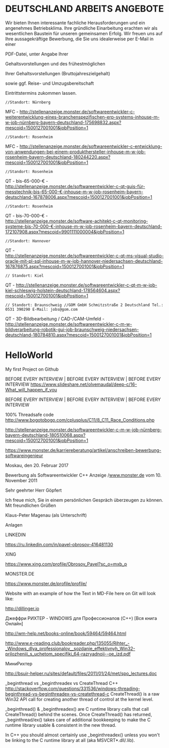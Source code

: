 # DEUTSCHLAND ARBEITS ANGEBOTE

Wir bieten Ihnen interessante fachliche Herausforderungen und ein angenehmes Betriebsklima. Ihre gründliche Einarbeitung erachten wir als wesentlichen Baustein für unseren gemeinsamen Erfolg. Wir freuen uns auf Ihre aussagekräftige Bewerbung, die Sie uns idealerweise 
per E-Mail in einer 

PDF-Datei, unter Angabe Ihrer 

Gehaltsvorstellungen und des frühestmöglichen 

Ihrer Gehaltsvorstellungen (Bruttojahreszielgehalt)

sowie ggf. Reise- und Umzugsbereitschaft

Eintrittstermins zukommen lassen.

    //Standort: Nürnberg
MFC - 
http://stellenanzeige.monster.de/softwareentwickler-c-weiterentwicklung-eines-branchenspezifischen-erp-systems-inhouse-m-w-job-nürnberg-bayern-deutschland-175698832.aspx?mescoid=1500127001001&jobPosition=1

    //Standort: Rosenheim
MFC - 
http://stellenanzeige.monster.de/softwareentwickler-c-entwicklung-von-anwendungen-bei-einem-produkthersteller-inhouse-m-w-job-rosenheim-bayern-deutschland-180244220.aspx?mescoid=1500127001001&jobPosition=1


    //Standort: Rosenheim
QT - bis-65-000-€ -  
http://stellenanzeige.monster.de/softwareentwickler-c-qt-guis-für-messtechnik-bis-65-000-€-inhouse-m-w-job-rosenheim-bayern-deutschland-167878006.aspx?mescoid=1500127001001&jobPosition=1

    //Standort: Rosenheim
QT - bis-70-000-€ -  
http://stellenanzeige.monster.de/software-achitekt-c-qt-monitoring-systeme-bis-70-000-€-inhouse-m-w-job-rosenheim-bayern-deutschland-172107908.aspx?mescoid=9901111000004&jobPosition=1

    //Standort: Hannover
QT -     
http://stellenanzeige.monster.de/softwareentwickler-c-qt-ms-visual-studio-oracle-mit-pl-sql-inhouse-m-w-job-hannover-niedersachsen-deutschland-167876875.aspx?mescoid=1500127001001&jobPosition=1

    // Standort: Kiel
QT - 
http://stellenanzeige.monster.de/softwareentwickler-c-qt-m-w-job-kiel-schleswig-holstein-deutschland-178564604.aspx?mescoid=1500127001001&jobPosition=1

    // Standort: Braunschweig //GOM GmbH Schmitzstraße 2 Deutschland Tel.: 0531 390290 E-Mail: jobs@gom.com 
QT - 3D-Bildbearbeitung / CAD-/CAM-Umfeld - 
http://stellenanzeige.monster.de/softwareentwickler-c-m-w-bildverarbeitung-robotik-gui-job-braunschweig-niedersachsen-deutschland-180784810.aspx?mescoid=1500127001001&jobPosition=1





# HelloWorld
My first Project on Github

BEFORE EVERY INTERVIEW | BEFORE EVERY INTERVIEW | BEFORE EVERY INTERVIEW
https://www.slideshare.net/olvemaudal/deep-c/16-What_will_happen_if_you

BEFORE EVERY INTERVIEW | BEFORE EVERY INTERVIEW | BEFORE EVERY INTERVIEW


100% Threadsafe code
http://www.bogotobogo.com/cplusplus/C11/8_C11_Race_Conditions.php


http://stellenanzeige.monster.de/softwareentwickler-c-m-w-job-nürnberg-bayern-deutschland-180510068.aspx?mescoid=1500127001001&jobPosition=1


https://www.monster.de/karriereberatung/artikel/anschreiben-bewerbung-softwareingenieur

Moskau, den 20. Februar 2017
 
Bewerbung als Softwareentwickler C++
Anzeige /www.monster.de vom 10. November 2011

Sehr geehrter Herr Göpfert



Ich freue mich, Sie in einem persönlichen Gespräch überzeugen zu können. Mit freundlichen Grüßen

Klaus-Peter Magenau (als Unterschrift)

Anlagen




LINKEDIN

https://ru.linkedin.com/in/pavel-obrosov-416481130

XING

https://www.xing.com/profile/Obrosov_Pavel?sc_o=mxb_p

MONSTER.DE

https://www.monster.de/profile/profile/



Website with an example of how the Text in MD-File here on Git will look like:

http://dillinger.io



Джеффри РИХТЕР - WINDOWS для Профессионалов (C++) [Вся книга Онлайн]

http://wm-help.net/books-online/book/59464/59464.html

http://www.e-reading.club/bookreader.php/135055/Rihter_-_Windows_dlya_professionalov__sozdanie_effektivnyh_Win32-prilozheniii_s_uchetom_specifiki_64-razryadnoii--oe_izd.pdf


МиниРихтер

http://bsuir-helper.ru/sites/default/files/2011/01/24/met/spo_lectures.doc


_beginthread vs _beginthreadex vs CreateThread C++
http://stackoverflow.com/questions/331536/windows-threading-beginthread-vs-beginthreadex-vs-createthread-c
CreateThread() is a raw Win32 API call for creating another thread of control at the kernel level.

_beginthread() & _beginthreadex() are C runtime library calls that call CreateThread() behind the scenes. Once CreateThread() has returned, _beginthread/ex() takes care of additional bookkeeping to make the C runtime library usable & consistent in the new thread.

In C++ you should almost certainly use _beginthreadex() unless you won't be linking to the C runtime library at all (aka MSVCRT*.dll/.lib).


